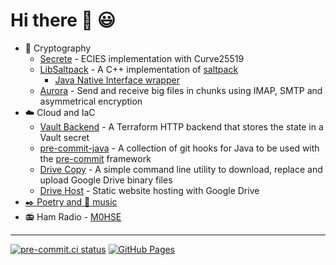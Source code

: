 # Hi there :wave: :smiley:

- :closed_lock_with_key: Cryptography
  - [Secrete](https://github.com/gherynos/secrete) - ECIES implementation with Curve25519
  - [LibSaltpack](https://github.com/gherynos/libsaltpack) - A C++ implementation of [saltpack](https://saltpack.org)
    - [Java Native Interface wrapper](https://github.com/Gherynos/libsaltpack-jni)
  - [Aurora](https://github.com/gherynos/aurora) - Send and receive big files in chunks using IMAP, SMTP and asymmetrical encryption
- :cloud: Cloud and IaC
  - [Vault Backend](https://github.com/gherynos/vault-backend) - A Terraform HTTP backend that stores the state in a Vault secret
  - [pre-commit-java](https://github.com/gherynos/pre-commit-java) - A collection of git hooks for Java to be used with the [pre-commit](https://pre-commit.com) framework
  - [Drive Copy](https://github.com/gherynos/drivecopy) - A simple command line utility to download, replace and upload Google Drive binary files
  - [Drive Host](https://github.com/gherynos/drivehost) - Static website hosting with Google Drive
- [:black_nib: Poetry and :musical_keyboard: music](https://gherynos.art)
- :radio: Ham Radio - [M0HSE](https://www.qrz.com/db/M0HSE)

---

[![pre-commit.ci status](https://results.pre-commit.ci/badge/github/gherynos/gherynos/main.svg)](https://results.pre-commit.ci/latest/github/gherynos/gherynos/main)
[![GitHub Pages](https://github.com/gherynos/gherynos/actions/workflows/gh-pages.yml/badge.svg)](https://github.com/gherynos/gherynos/actions/workflows/gh-pages.yml)
